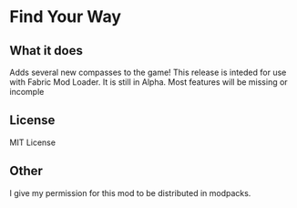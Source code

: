 # Find Your Way

## What it does

Adds several new compasses to the game! This release is inteded for use with Fabric Mod Loader. It is still in Alpha. Most features will be missing or incomple

## License

MIT License

## Other

I give my permission for this mod to be distributed in modpacks.
